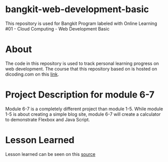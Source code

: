 # bangkit-web-development-basic
This repository is used for Bangkit Program labeled with Online Learning #01 - Cloud Computing - Web Development Basic

# About
The code in this repository is used to track personal learning progress on web development. The course that this repository based on is hosted on dicoding.com on this [link](https://www.dicoding.com/academies/123). 

# Project Description for module 6-7
Module 6-7 is a completely different project than module 1-5. While module 1-5 is about creating a simple blog site, module 6-7 will create a calculator to demonstrate Flexbox and Java Script.

# Lesson Learned
Lesson learned can be seen on this [source](learning_notes/module_6_7.md)